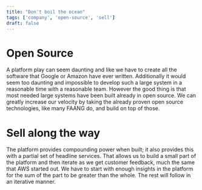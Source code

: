```yaml
---
title: "Don't boil the ocean"
tags: ['company', 'open-source', 'sell']
draft: false
---
```


# Open Source

A platform play can seem daunting and like we have to create all the software
that Google or Amazon have ever written. Additionally it would seem too daunting
and impossible to develop such a large system in a reasonable time with a
reasonable team. However the good thing is that most needed large systems have
been built already in open source. We can greatly increase our velocity by
taking the already proven open source technologies, like many FAANG do, and
build on top of those.

# Sell along the way

The platform provides compounding power when built; it also provides this with a
partial set of headline services. That allows us to build a small part of the
platform and then iterate as we get customer feedback, much the same that AWS
started out. We have to start with enough insights in the platform for the sum
of the part to be greater than the whole. The rest will follow in an iterative
manner.
